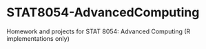# STAT8054-AdvancedComputing
Homework and projects for STAT 8054: Advanced Computing (R implementations only)
